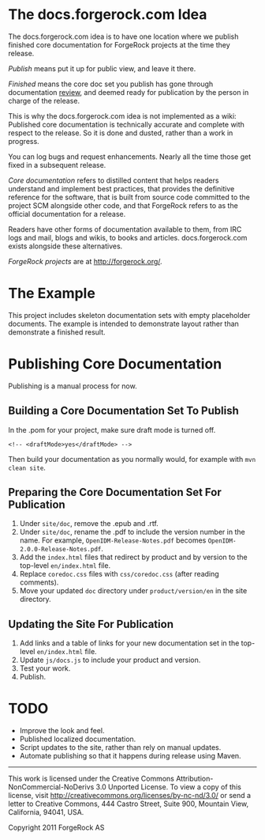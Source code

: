 # The docs.forgerock.com Idea

The docs.forgerock.com idea is to have one location where we publish
finished core documentation for ForgeRock projects at the time they release.

*Publish* means put it up for public view, and leave it there.

*Finished* means the core doc set you publish has gone through documentation
[review](https://wikis.forgerock.org/confluence/display/devcom/Review+Process),
and deemed ready for publication by the person in charge of the release.

This is why the docs.forgerock.com idea is not implemented as a wiki:
Published core documentation is technically accurate and complete with
respect to the release. So it is done and dusted, rather than a work in
progress.

You can log bugs and request enhancements. Nearly all the time those get
fixed in a subsequent release.

*Core documentation* refers to distilled content that helps readers understand
and implement best practices, that provides the definitive reference for the
software, that is built from source code committed to the project SCM alongside
other code, and that ForgeRock refers to as the official documentation for a
release.

Readers have other forms of documentation available to them, from IRC logs
and mail, blogs and wikis, to books and articles. docs.forgerock.com exists
alongside these alternatives.

*ForgeRock projects* are at <http://forgerock.org/>.


# The Example

This project includes skeleton documentation sets with empty placeholder
documents. The example is intended to demonstrate layout rather than
demonstrate a finished result.


# Publishing Core Documentation

Publishing is a manual process for now.


## Building a Core Documentation Set To Publish

In the .pom for your project, make sure draft mode is turned off.

    <!-- <draftMode>yes</draftMode> -->

Then build your documentation as you normally would, for example
with `mvn clean site`.

## Preparing the Core Documentation Set For Publication

1.  Under `site/doc`, remove the .epub and .rtf.
2.  Under `site/doc`, rename the .pdf to include the version number in the
    name. For example, `OpenIDM-Release-Notes.pdf` becomes
    `OpenIDM-2.0.0-Release-Notes.pdf`.
3.  Add the `index.html` files that redirect by product and by version to
    the top-level `en/index.html` file.
4.  Replace `coredoc.css` files with `css/coredoc.css` (after reading comments).
5.  Move your updated `doc` directory under `product/version/en` in the site
    directory.


## Updating the Site For Publication

1.  Add links and a table of links for your new documentation set in the
    top-level `en/index.html` file.
2.  Update `js/docs.js` to include your product and version.
3.  Test your work.
4.  Publish.


# TODO

* Improve the look and feel.
* Published localized documentation.
* Script updates to the site, rather than rely on manual updates.
* Automate publishing so that it happens during release using Maven.


* * *
This work is licensed under the Creative Commons
Attribution-NonCommercial-NoDerivs 3.0 Unported License.
To view a copy of this license, visit
<http://creativecommons.org/licenses/by-nc-nd/3.0/>
or send a letter to Creative Commons, 444 Castro Street,
Suite 900, Mountain View, California, 94041, USA.

Copyright 2011 ForgeRock AS